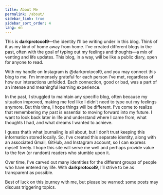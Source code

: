 ```yaml
---
title: About Me
permalink: /about/
sidebar_link: true
sidebar_sort_order: 4
lang: en
---
```


This is **darkprotocol9**—the identity I'll be writing under in this blog. Think of it as my kind of home away from home. I’ve created different blogs in the past, often with the goal of typing out my feelings and thoughts—a mix of venting and life updates. This blog, in a way, will be like a public diary, open for anyone to read.

With my handle on Instagram is @darkprotocol9, and you may connect this blog to me. I’m immensely grateful for each person I’ve met, regardless of how our interactions unfolded. Each connection, good or bad, was a part of an intense and meaningful learning experience.

In the past, I struggled to maintain any specific blog, often because my situation improved, making me feel like I didn’t need to type out my feelings anymore. But this time, I hope things will be different. I’ve come to realize that remembering my past is essential to moving forward into my future. I want to look back later in life and understand where I came from, what thoughts I had, and what dreams I wanted to achieve.

I guess that’s what journaling is all about, but I don’t trust keeping this information stored locally. So, I’ve created this separate identity, along with an associated Gmail, GitHub, and Instagram account, so I can express myself freely. I hope this site will serve me well and perhaps provide value to the few (or random) readers who stumble upon it.

Over time, I've carved out many identities for the different groups of people who have entered my life. With **darkprotocol9**, I’ll strive to be as transparent as possible. 

Best of luck on this journey with me, but please be warned: some posts may discuss triggering topics.

